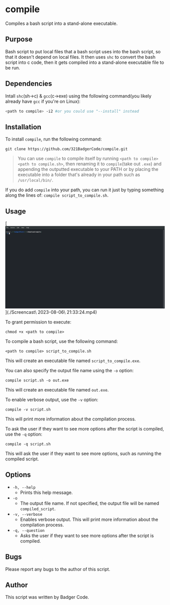 <!--Badger-->
# compile

Compiles a bash script into a stand-alone executable.

## Purpose

Bash script to put local files that a bash script uses into the bash script, so that it doesn't depend on local files. It then uses `shc` to convert the bash script into c code, then it gets compiled into a stand-alone executable file to be run.

## Dependencies

Intall `shc`(sh->c) & `gcc`(c->exe) using the following command(you likely already have `gcc` if you're on Linux):

```sh
<path to compile> -i2 #or you could use "--install" instead
```

## Installation

To install `compile`, run the following command:

```
git clone https://github.com/321BadgerCode/compile.git
```

> You can use `compile` to compile itself by running `<path to compile> <path to compile.sh>`, then renaming it to `compile`(take out `.exe`) and appending the outputted executable to your PATH or by placing the executable into a folder that's already in your path such as `/usr/local/bin/`.

If you do add `compile` into your path, you can run it just by typing something along the lines of: `compile script_to_compile.sh`.

## Usage

[![](./vid_thumbnail.png)](./Screencast\ 2023-08-06\ 21:33:24.mp4)

To grant permission to execute:

```
chmod +x <path to compile>
```

To compile a bash script, use the following command:

```
<path to compile> script_to_compile.sh
```

This will create an executable file named `script_to_compile.exe`.

You can also specify the output file name using the `-o` option:

```
compile script.sh -o out.exe
```

This will create an executable file named `out.exe`.

To enable verbose output, use the `-v` option:

```
compile -v script.sh
```

This will print more information about the compilation process.

To ask the user if they want to see more options after the script is compiled, use the `-q` option:

```
compile -q script.sh
```

This will ask the user if they want to see more options, such as running the compiled script.

## Options

* `-h, --help`
    * Prints this help message.
* `-o`
    * The output file name. If not specified, the output file will be named `compiled_script`.
* `-v, --verbose`
    * Enables verbose output. This will print more information about the compilation process.
* `-q, --question`
    * Asks the user if they want to see more options after the script is compiled.

## Bugs

Please report any bugs to the author of this script.

## Author

This script was written by Badger Code.
